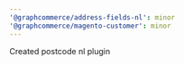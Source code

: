 ```yaml
---
'@graphcommerce/address-fields-nl': minor
'@graphcommerce/magento-customer': minor
---
```


Created postcode nl plugin
